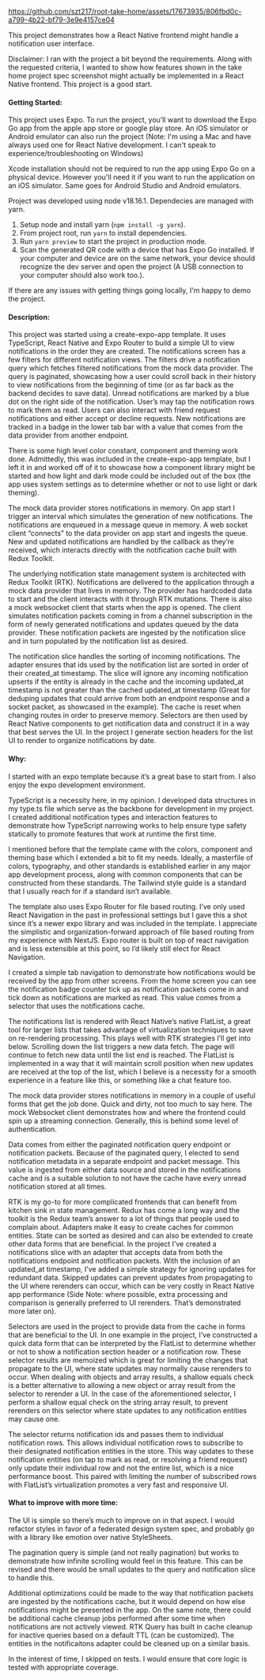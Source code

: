 https://github.com/szt217/root-take-home/assets/17673935/806fbd0c-a799-4b22-bf79-3e9e4157ce04


This project demonstrates how a React Native frontend might handle a notification user interface.

Disclaimer: I ran with the project a bit beyond the requirements. Along with the requested criteria, I wanted to show how features shown in the take home project spec screenshot might actually be implemented in a React Native frontend. This project is a good start.

#### Getting Started:

This project uses Expo. To run the project, you’ll want to download the Expo Go app from the apple app store or google play store. An iOS simulator or Android emulator can also run the project (Note: I'm using a Mac and have always used one for React Native development. I can't speak to experience/troubleshooting on Windows)

Xcode installation should not be required to run the app using Expo Go on a physical device. However you'll need it if you want to run the application on an iOS simulator. Same goes for Android Studio and Android emulators.

Project was developed using node v18.16.1. Dependecies are managed with yarn. 

1. Setup node and install yarn (`npm install -g yarn`).
2. From project root, run `yarn` to install dependencies.
3. Run `yarn preview` to start the project in production mode.
4. Scan the generated QR code with a device that has Expo Go installed. If your computer and device are on the same network, your device should recognize the dev server and open the project (A USB connection to your computer should also work too.).

If there are any issues with getting things going locally, I'm happy to demo the project.

#### Description:

This project was started using a create-expo-app template. It uses TypeScript, React Native and Expo Router to build a simple UI to view notifications in the order they are created. The notifications screen has a few filters for different notification views. The filters drive a notification query which fetches filtered notifications from the mock data provider. The query is paginated, showcasing how a user could scroll back in their history to view notifications from the beginning of time (or as far back as the backend decides to save data). Unread notifications are marked by a blue dot on the right side of the notification. User’s may tap the notification rows to mark them as read. Users can also interact with friend request notifications and either accept or decline requests. New notifications are tracked in a badge in the lower tab bar with a value that comes from the data provider from another endpoint.

There is some high level color constant, component and theming work done. Admittedly, this was included in the create-expo-app template, but I left it in and worked off of it to showcase how a component library might be started and how light and dark mode could be included out of the box (the app uses system settings as to determine whether or not to use light or dark theming).

The mock data provider stores notifications in memory. On app start I trigger an interval which simulates the generation of new notifications. The notifications are enqueued in a message queue in memory. A web socket client “connects” to the data provider on app start and ingests the queue. New and updated notifications are handled by the callback as they’re received, which interacts directly with the notification cache built with Redux Toolkit.

The underlying notification state management system is architected with Redux Toolkit (RTK). Notifications are delivered to the application through a mock data provider that lives in memory. The provider has hardcoded data to start and the client interacts with it through RTK mutations. There is also a mock websocket client that starts when the app is opened. The client simulates notification packets coming in from a channel subscription in the form of newly generated notifications and updates queued by the data provider. These notification packets are ingested by the notification slice and in turn populated by the notification list as desired.

The notification slice handles the sorting of incoming notifications. The adapter ensures that ids used by the notification list are sorted in order of their created_at timestamp. The slice will ignore any incoming notification upserts if the entity is already in the cache and the incoming updated_at timestamp is not greater than the cached updated_at timestamp (Great for deduping updates that could arrive from both an endpoint response and a socket packet, as showcased in the example). The cache is reset when changing routes in order to preserve memory. Selectors are then used by React Native components to get notification data and construct it in a way that best serves the UI. In the project I generate section headers for the list UI to render to organize notifications by date.

#### Why:

I started with an expo template because it’s a great base to start from. I also enjoy the expo development environment.

TypeScript is a necessity here, in my opinion. I developed data structures in my type.ts file which serve as the backbone for development in my project. I created additional notification types and interaction features to demonstrate how TypeScript narrowing works to help ensure type safety statically to promote features that work at runtime the first time.

I mentioned before that the template came with the colors, component and theming base which I extended a bit to fit my needs. Ideally, a masterfile of colors, typography, and other standards is established earlier in any major app development process, along with common components that can be constructed from these standards. The Tailwind style guide is a standard that I usually reach for if a standard isn’t available.

The template also uses Expo Router for file based routing. I’ve only used React Navigation in the past in professional settings but I gave this a shot since it’s a newer expo library and was included in the template. I appreciate the simplistic and organization-forward approach of file based routing from my experience with NextJS. Expo router is built on top of react navigation and is less extensible at this point, so I’d likely still elect for React Navigation.

I created a simple tab navigation to demonstrate how notifications would be received by the app from other screens. From the home screen you can see the notification badge counter tick up as notification packets come in and tick down as notifications are marked as read. This value comes from a selector that uses the notifications cache.

The notifications list is rendered with React Native’s native FlatList, a great tool for larger lists that takes advantage of virtualization techniques to save on re-rendering processing. This plays well with RTK strategies I’ll get into below. Scrolling down the list triggers a new data fetch. The page will continue to fetch new data until the list end is reached. The FlatList is implemented in a way that it will maintain scroll position when new updates are received at the top of the list, which I believe is a necessity for a smooth experience in a feature like this, or something like a chat feature too.

The mock data provider stores notifications in memory in a couple of useful forms that get the job done. Quick and dirty, not too much to say here. The mock Websocket client demonstrates how and where the frontend could spin up a streaming connection. Generally, this is behind some level of authentication.

Data comes from either the paginated notification query endpoint or notification packets. Because of the paginated query, I elected to send notification metadata in a separate endpoint and packet message. This value is ingested from either data source and stored in the notifications cache and is a suitable solution to not have the cache have every unread notification stored at all times.

RTK is my go-to for more complicated frontends that can benefit from kitchen sink in state management. Redux has come a long way and the toolkit is the Redux team’s answer to a lot of things that people used to complain about. Adapters make it easy to create caches for common entities. State can be sorted as desired and can also be extended to create other data forms that are beneficial. In the project I’ve created a notifications slice with an adapter that accepts data from both the notifications endpoint and notification packets. With the inclusion of an updated_at timestamp, I’ve added a simple strategy for ignoring updates for redundant data. Skipped updates can prevent updates from propagating to the UI where rerenders can occur, which can be very costly in React Native app performance (Side Note: where possible, extra processing and comparison is generally preferred to UI rerenders. That’s demonstrated more later on).

Selectors are used in the project to provide data from the cache in forms that are beneficial to the UI. In one example in the project, I’ve constructed a quick data form that can be interpreted by the FlatList to determine whether or not to show a notification section header or a notification row. These selector results are memoized which is great for limiting the changes that propagate to the UI, where state updates may normally cause rerenders to occur. When dealing with objects and array results, a shallow equals check is a better alternative to allowing a new object or array result from the selector to rerender a UI. In the case of the aforementioned selector, I perform a shallow equal check on the string array result, to prevent rerenders on this selector where state updates to any notification entities may cause one.

The selector returns notification ids and passes them to individual notification rows. This allows individual notification rows to subscribe to their designated notification entities in the store. This way updates to these notification entities (on tap to mark as read, or resolving a friend request) only update their individual row and not the entire list, which is a nice performance boost. This paired with limiting the number of subscribed rows with FlatList’s virtualization promotes a very fast and responsive UI.

#### What to improve with more time:

The UI is simple so there’s much to improve on in that aspect. I would refactor styles in favor of a federated design system spec, and probably go with a library like emotion over native StyleSheets.

The pagination query is simple (and not really pagination) but works to demonstrate how infinite scrolling would feel in this feature. This can be revised and there would be small updates to the query and notification slice to handle this.

Additional optimizations could be made to the way that notification packets are ingested by the notifications cache, but it would depend on how else notifications might be presented in the app. On the same note, there could be additional cache cleanup jobs performed after some time when notifications are not actively viewed. RTK Query has built in cache cleanup for inactive queries based on a default TTL (can be customized). The entities in the notificaitons adapter could be cleaned up on a similar basis.

In the interest of time, I skipped on tests. I would ensure that core logic is tested with appropriate coverage.
